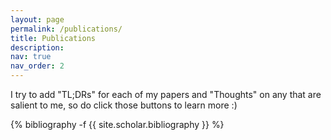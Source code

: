 ```yaml
---
layout: page
permalink: /publications/
title: Publications
description:
nav: true
nav_order: 2
---
```

<!-- _pages/publications.md -->
<div class="publications">

I try to add "TL;DRs" for each of my papers and "Thoughts" on any that are salient to me, so do click those buttons to learn more :)

{% bibliography -f {{ site.scholar.bibliography }} %}

</div>
